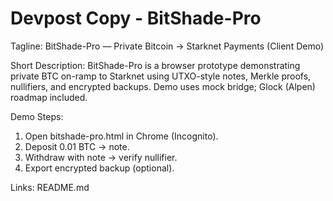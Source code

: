 # Devpost Copy - BitShade-Pro

Tagline:
BitShade-Pro — Private Bitcoin → Starknet Payments (Client Demo)

Short Description:
BitShade-Pro is a browser prototype demonstrating private BTC on-ramp to Starknet using UTXO-style notes, Merkle proofs, nullifiers, and encrypted backups. Demo uses mock bridge; Glock (Alpen) roadmap included.

Demo Steps:
1. Open bitshade-pro.html in Chrome (Incognito).
2. Deposit 0.01 BTC → note.
3. Withdraw with note → verify nullifier.
4. Export encrypted backup (optional).

Links:
README.md
